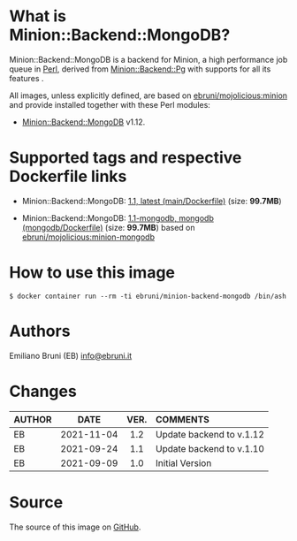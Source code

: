 <!-- this file is generated via docker-builder, do not edit it directly -->


# What is Minion::Backend::MongoDB?

Minion::Backend::MongoDB is a backend for Minion, a high performance job queue in [Perl](https://www.perl.org), derived from [Minion::Backend::Pg](https://metacpan.org/pod/Minion::Backend::Pg) with supports for all its features .

All images, unless explicitly defined, are based on [ebruni/mojolicious:minion](https://hub.docker.com/repository/docker/ebruni/mojolicious) and provide installed together with these Perl modules:

* [Minion::Backend::MongoDB](https://metacpan.org/pod/Minion::Backend::MongoDB) v1.12.

# Supported tags and respective Dockerfile links

* Minion::Backend::MongoDB: [1.1, latest (main/Dockerfile)](https://github.com/avkhozov/Minion-Backend-MongoDB/blob/master/main/Dockerfile) (size: **99.7MB**)

* Minion::Backend::MongoDB: [1.1-mongodb, mongodb (mongodb/Dockerfile)](https://github.com/avkhozov/Minion-Backend-MongoDB/blob/master/mongodb/Dockerfile) (size: **99.7MB**) based on [ebruni/mojolicious:minion-mongodb](https://hub.docker.com/repository/docker/ebruni/mojolicious) 
# How to use this image

    $ docker container run --rm -ti ebruni/minion-backend-mongodb /bin/ash

# Authors

Emiliano Bruni (EB) <info@ebruni.it>

# Changes

| AUTHOR | DATE | VER. | COMMENTS |
|:---|:---:|:---:|:---|
| EB | 2021-11-04 | 1.2 | Update backend to v.1.12 |
| EB | 2021-09-24 | 1.1 | Update backend to v.1.10 |
| EB | 2021-09-09 | 1.0 | Initial Version |

# Source

The source of this image on [GitHub](https://github.com/avkhozov/Minion-Backend-MongoDB).
